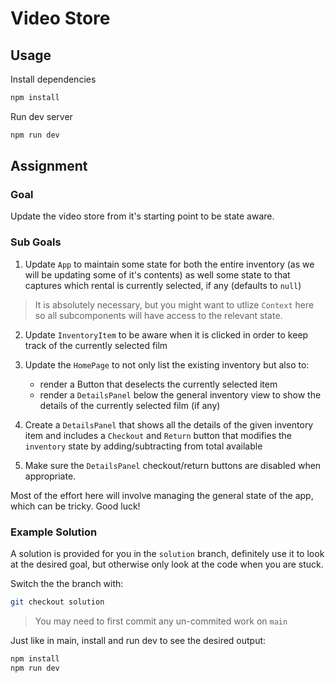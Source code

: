 # Video Store

## Usage

Install dependencies

```sh
npm install
```

Run dev server

```sh
npm run dev
```

## Assignment

### Goal

Update the video store from it's starting point to be state aware.

### Sub Goals

1. Update `App` to maintain some state for both the entire inventory (as we will be updating some of it's contents) as well some state to that captures which rental is currently selected, if any (defaults to `null`)

> It is absolutely necessary, but you might want to utlize `Context` here so all subcomponents will have access to the relevant state.

2. Update `InventoryItem` to be aware when it is clicked in order to keep track of the currently selected film

3. Update the `HomePage` to not only list the existing inventory but also to:

   - render a Button that deselects the currently selected item
   - render a `DetailsPanel` below the general inventory view to show the details of the currently selected film (if any)

4. Create a `DetailsPanel` that shows all the details of the given inventory item and includes a `Checkout` and `Return` button that modifies the `inventory` state by adding/subtracting from total available

5. Make sure the `DetailsPanel` checkout/return buttons are disabled when appropriate.

Most of the effort here will involve managing the general state of the app, which can be tricky. Good luck!

### Example Solution

A solution is provided for you in the `solution` branch, definitely use it to look at the desired goal, but otherwise only look at the code when you are stuck.

Switch the the branch with:

```sh
git checkout solution
```

> You may need to first commit any un-commited work on `main`

Just like in main, install and run dev to see the desired output:

```sh
npm install
npm run dev
```
